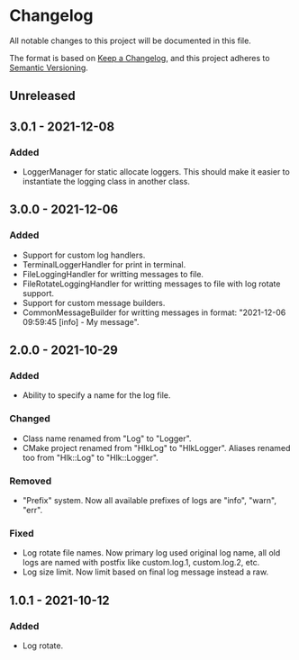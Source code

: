 # Changelog
All notable changes to this project will be documented in this file.

The format is based on [Keep a Changelog](https://keepachangelog.com/en/1.0.0/),
and this project adheres to [Semantic Versioning](https://semver.org/spec/v2.0.0.html).

## Unreleased

## 3.0.1 - 2021-12-08

### Added
- LoggerManager for static allocate loggers. This should make it easier to instantiate the logging class in another class.

## 3.0.0 - 2021-12-06

### Added
- Support for custom log handlers.
- TerminalLoggerHandler for print in terminal.
- FileLoggingHandler for writting messages to file.
- FileRotateLoggingHandler for writting messages to file with log rotate support.
- Support for custom message builders.
- CommonMessageBuilder for writting messages in format: "2021-12-06 09:59:45 [info] - My message".

## 2.0.0 - 2021-10-29
### Added
- Ability to specify a name for the log file.

### Changed
- Class name renamed from "Log" to "Logger".
- CMake project renamed from "HlkLog" to "HlkLogger". Aliases renamed too from "Hlk::Log" to "Hlk::Logger".

### Removed
- "Prefix" system. Now all available prefixes of logs are "info", "warn", "err".

### Fixed
- Log rotate file names. Now primary log used original log name, all old logs are named with postfix like custom.log.1, custom.log.2, etc.
- Log size limit. Now limit based on final log message instead a raw.

## 1.0.1 - 2021-10-12
### Added

- Log rotate.